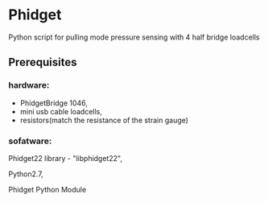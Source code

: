 # Phidget
Python script for pulling mode pressure sensing with 4 half bridge loadcells

## Prerequisites
### hardware:  

* PhidgetBridge 1046, 
* mini usb cable loadcells, 
* resistors(match the resistance of the strain gauge)

### sofatware:

Phidget22 library - "libphidget22",

Python2.7,

Phidget Python Module

